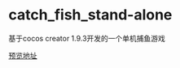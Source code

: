 # catch_fish_stand-alone
基于cocos creator 1.9.3开发的一个单机捕鱼游戏

[预览地址](https://vyulinlin.github.io/catch_fish_stand-alone/build/web-mobile)
